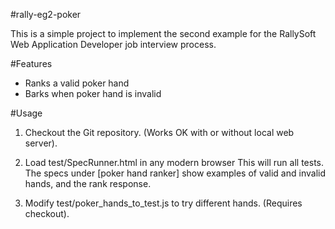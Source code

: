 #rally-eg2-poker

This is a simple project to implement the second example
for the RallySoft Web Application Developer job interview process.

#Features

* Ranks a valid poker hand
* Barks when poker hand is invalid

#Usage

1. Checkout the Git repository.
   (Works OK with or without local web server).

2. Load test/SpecRunner.html in any modern browser
   This will run all tests.  The specs under [poker hand ranker]
   show examples of valid and invalid hands, and the rank response.

3. Modify test/poker_hands_to_test.js to try different hands.
   (Requires checkout).
